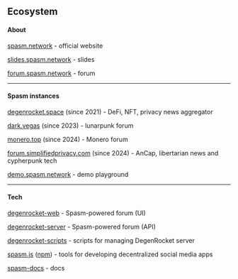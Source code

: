 ## Ecosystem


#### About

[spasm.network](https://spasm.network) - official website

[slides.spasm.network](https://slides.spasm.network) - slides

[forum.spasm.network](https://forum.spasm.network) - forum

---

#### Spasm instances

[degenrocket.space](https://degenrocket.space) (since 2021) - DeFi, NFT, privacy news aggregator

[dark.vegas](https://dark.vegas) (since 2023) - lunarpunk forum

[monero.top](https://monero.top) (since 2024) - Monero forum

[forum.simplifiedprivacy.com](https://forum.simplifiedprivacy.com) (since 2024) - AnCap, libertarian news and cypherpunk tech

[demo.spasm.network](https://demo.spasm.network) - demo playground

---

#### Tech

[degenrocket-web](https://github.com/degenrocket/degenrocket-web) - Spasm-powered forum (UI)

[degenrocket-server](https://github.com/degenrocket/degenrocket-server) - Spasm-powered forum (API)

[degenrocket-scripts](https://github.com/degenrocket/degenrocket-scripts) - scripts for managing DegenRocket server

[spasm.js](https://github.com/degenrocket/spasm.js) ([npm](https://www.npmjs.com/package/spasm.js)) - tools for developing decentralized social media apps

[spasm-docs](https://github.com/degenrocket/spasm) - docs
